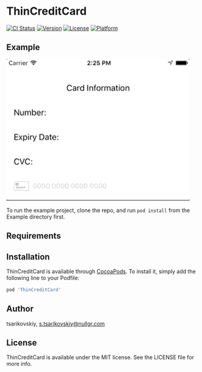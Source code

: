 # ThinCreditCard

[![CI Status](http://img.shields.io/travis/tsarikovskiy/ThinCreditCard.svg?style=flat)](https://travis-ci.org/tsarikovskiy/ThinCreditCard)
[![Version](https://img.shields.io/cocoapods/v/ThinCreditCard.svg?style=flat)](http://cocoapods.org/pods/ThinCreditCard)
[![License](https://img.shields.io/cocoapods/l/ThinCreditCard.svg?style=flat)](http://cocoapods.org/pods/ThinCreditCard)
[![Platform](https://img.shields.io/cocoapods/p/ThinCreditCard.svg?style=flat)](http://cocoapods.org/pods/ThinCreditCard)

## Example
![](card.gif)

To run the example project, clone the repo, and run `pod install` from the Example directory first.

## Requirements

## Installation

ThinCreditCard is available through [CocoaPods](http://cocoapods.org). To install
it, simply add the following line to your Podfile:

```ruby
pod 'ThinCreditCard'
```

## Author

tsarikovskiy, s.tsarikovskiy@nullgr.com

## License

ThinCreditCard is available under the MIT license. See the LICENSE file for more info.
